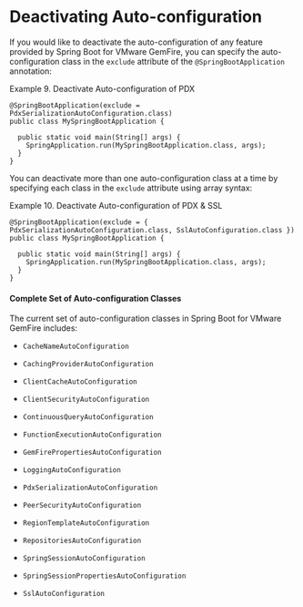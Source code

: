 # Deactivating Auto-configuration

<!-- 
 Copyright (c) VMware, Inc. 2022. All rights reserved.
 Licensed to the Apache Software Foundation (ASF) under one or more contributor license
 agreements. See the NOTICE file distributed with this work for additional information regarding
 copyright ownership. The ASF licenses this file to You under the Apache License, Version 2.0 (the
 "License"); you may not use this file except in compliance with the License. You may obtain a
 copy of the License at
 
 http://www.apache.org/licenses/LICENSE-2.0
 
 Unless required by applicable law or agreed to in writing, software distributed under the License
 is distributed on an "AS IS" BASIS, WITHOUT WARRANTIES OR CONDITIONS OF ANY KIND, either express
 or implied. See the License for the specific language governing permissions and limitations under
 the License.
-->

If you would like to deactivate the auto-configuration of any feature
provided by Spring Boot for VMware GemFire, you can specify the
auto-configuration class in the `exclude` attribute of the
`@SpringBootApplication` annotation:

Example 9. Deactivate Auto-configuration of PDX


``` highlight
@SpringBootApplication(exclude = PdxSerializationAutoConfiguration.class)
public class MySpringBootApplication {

  public static void main(String[] args) {
    SpringApplication.run(MySpringBootApplication.class, args);
  }
}
```

You can deactivate more than one auto-configuration class at a time by
specifying each class in the `exclude` attribute using array syntax:

Example 10. Deactivate Auto-configuration of PDX & SSL


``` highlight
@SpringBootApplication(exclude = { PdxSerializationAutoConfiguration.class, SslAutoConfiguration.class })
public class MySpringBootApplication {

  public static void main(String[] args) {
    SpringApplication.run(MySpringBootApplication.class, args);
  }
}
```

#### <a id='auto-configuration-deactivate-classes'></a>Complete Set of Auto-configuration Classes

The current set of auto-configuration classes in Spring Boot for
VMware GemFire includes:

- `CacheNameAutoConfiguration`

- `CachingProviderAutoConfiguration`

- `ClientCacheAutoConfiguration`

- `ClientSecurityAutoConfiguration`

- `ContinuousQueryAutoConfiguration`

- `FunctionExecutionAutoConfiguration`

- `GemFirePropertiesAutoConfiguration`

- `LoggingAutoConfiguration`

- `PdxSerializationAutoConfiguration`

- `PeerSecurityAutoConfiguration`

- `RegionTemplateAutoConfiguration`

- `RepositoriesAutoConfiguration`

- `SpringSessionAutoConfiguration`

- `SpringSessionPropertiesAutoConfiguration`

- `SslAutoConfiguration`


